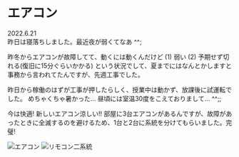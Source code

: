# エアコン

2022.6.21<br />
昨日は寝落ちしました。最近夜が弱くてなあ ^^;

昨冬からエアコンが故障してて、動くには動くんだけど (1) 弱い (2) 予期せず切れる(復旧に15分ぐらいかかる) という状況でして、夏までにはなんとかしますと事務から言われてたんですが、先週工事でした。

昨日から稼働のはずが工事が押したらしく、授業中は動かず、放課後に試運転でした。
めちゃくちゃ暑かった... 昼頃には室温30度をこえておりまして... ^^;;

今は快適! 新しいエアコン涼しい!! 部屋に3台エアコンがあるんですが、故障があったときに全滅するのを避けるため、1台と2台に系統を分けてもらいました。完璧!

![エアコン](aircon.png)
![リモコン二系統](remocon.png)